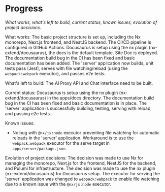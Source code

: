 # Progress

_What works, what's left to build, current status, known issues, evolution of
project decisions._

What works: The basic project structure is set up, including the Nx monorepo,
Next.js frontend, and NestJS backend. The CI/CD pipeline is configured in GitHub
Actions. Docusaurus is setup using the nx plugin (nx-extend/docusaurus), the
docs is the default template. Site Doc is deployed. The documentation build bug
in the CI has been fixed and basic documentation has been added. The 'server'
application now builds, unit tests pass (Jest), serves with file watching/reload
(using the `webpack:webpack` executor), and passes e2e tests.

What's left to build: The AI Proxy API and Chat interface need to be built.

Current status: Docusaurus is setup using the nx plugin (nx-extend/docusaurus)
in the apps/docs directory. The documentation build bug in the CI has been fixed
and basic documentation is in place. The 'server' application is successfully
building, testing, serving with reload, and passing e2e tests.

Known issues:

- Nx bug with `@nx/js:node` executor preventing file watching for automatic
  reloads in the 'server' application. Workaround is to use the
  `webpack:webpack` executor for the serve target in `apps/server/package.json`.

Evolution of project decisions: The decision was made to use Nx for managing the
monorepo, Next.js for the frontend, NestJS for the backend, and Pulumi for
infrastructure. The decision was made to use the nx plugin
(nx-extend/docusaurus) for Docusaurus setup. The executor for serving the
'server' application was changed to `webpack:webpack` to enable file watching
due to a known issue with the `@nx/js:node` executor.
